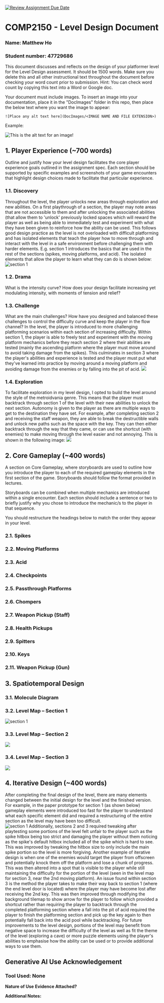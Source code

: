 [![Review Assignment Due Date](https://classroom.github.com/assets/deadline-readme-button-24ddc0f5d75046c5622901739e7c5dd533143b0c8e959d652212380cedb1ea36.svg)](https://classroom.github.com/a/YyUO0xtt)
# COMP2150  - Level Design Document
### Name: Matthew Ho
### Student number: 47729686 

This document discusses and reflects on the design of your platformer level for the Level Design assessment. It should be 1500 words. Make sure you delete this and all other instructional text throughout the document before checking your word count prior to submission. Hint: You can check word count by copying this text into a Word or Google doc.

Your document must include images. To insert an image into your documentation, place it in the "DocImages" folder in this repo, then place the below text where you want the image to appear:

```
![Place any alt text here](DocImages/<IMAGE NAME AND FILE EXTENSION>)
```

Example:

![This is the alt text for an image!](DocImages/exampleimage.png)

## 1. Player Experience (~700 words)
Outline and justify how your level design facilitates the core player experience goals outlined in the assignment spec. Each section should be supported by specific examples and screenshots of your game encounters that highlight design choices made to facilitate that particular experience.

### 1.1. Discovery
Throughout the level, the player unlocks new areas through exploration and new abilities. On a first playthrough of a section, the player may note areas that are not accessible to them and after unlocking the associated abilities (that allow them to 'unlock' previously locked spaces which will reward the player as well as being able to immediately test and experiment with what they have been given to reinforce how the ability can be used. This follows good design practice as the level is not overloaded with difficult platforming and has isolated elements that teach the player how to move through and interact with the level in a safe environment before challenging them with harder elements. E.g. section 1 introduces the basics that are used in the rest of the sections (spikes, moving platforms, and acid). The isolated elements that allow the player to learn what they can do is shown below:
![section 1](DocImages/Scan2024-04-07_172541_001.png)

### 1.2. Drama
What is the intensity curve? How does your design facilitate increasing yet modulating intensity, with moments of tension and relief? 

### 1.3. Challenge
What are the main challenges? How have you designed and balanced these challenges to control the difficulty curve and keep the player in the flow channel?
In the level, the player is introduced to more challenging platforming scenarios within each section of increasing difficulty. Within section 1, the player is able to freely test and experiment with the moving platform mechanics before they reach section 2 where their abilities are tested (mainly the ascending platform where the player must move around to avoid taking damage from the spikes). This culminates in section 3 where the player's abilities and experience is tested and the player must put what they've learned into practice by moving around a moving platform and avoiding damage from the enemies or by falling into the pit of acid.
![](DocImages//.png)

### 1.4. Exploration
To facilitate exploration in my level design, I opted to build the level around the style of the metroidvania genre. This means that the player must backtrack through section 1 of the level with their new abilities to unlock the next section. Autonomy is given to the player as there are multiple ways to get to the destination they have set. For example, after completing section 2 and receiving the staff weapon, they are able to break the destructible walls and unlock new paths such as the space with the key. They can then either backtrack through the way that they came, or can use the shortcut (with enemies) to make moving through the level easier and not annoying. This is shown in the following image:
![](DocImages/playerpathsection2.png)


## 2. Core Gameplay (~400 words)
A section on Core Gameplay, where storyboards are used to outline how you introduce the player to each of the required gameplay elements in the first section of the game. Storyboards should follow the format provided in lectures.

Storyboards can be combined when multiple mechanics are introduced within a single encounter. Each section should include a sentence or two to briefly justify why you chose to introduce the mechanic/s to the player in that sequence.

You should restructure the headings below to match the order they appear in your level.

### 2.1. Spikes

### 2.2. Moving Platforms

### 2.3. Acid

### 2.4. Checkpoints

### 2.5. Passthrough Platforms

### 2.6. Chompers

### 2.7. Weapon Pickup (Staff)

### 2.8. Health Pickups

### 2.9. Spitters

### 2.10. Keys

### 2.11. Weapon Pickup (Gun)



## 3. Spatiotemporal Design
### 3.1. Molecule Diagram

### 3.2. Level Map – Section 1
![section 1](DocImages/playerpathsection1.png)
### 3.3.	Level Map – Section 2
![](DocImages/playerpathsection2.png)
### 3.4.	Level Map – Section 3
![](DocImages/playerpathsection3.png)


## 4. Iterative Design (~400 words)
After completing the final design of the level, there are many elements changed between the initial design for the level and the finished version. For example, in the paper prototype for section 1 (as shown below) gameplay elements were introduced too fast for the player to understand what each specific element did and required a restructuring of the entire section as the level may have been too difficult.  
![section 1](DocImages/section1iterative.png)
Additionally, sections 2 and 3 required tweaking after playtesting some portions of the level felt unfair to the player such as the spike hitbox being too strict and damaging the player without them noticing as the spike's default hitbox included all of the spike which is hard to see. This was improved by tweaking the hitbox size to only include the main spike portion so the level is more forgiving. Another example of iterative design is when one of the enemies would target the player from offscreen and potentially knock them off the platform and lose a chunk of progress. This was then altered into a spot that is visible to the player while still maintaining the difficulty for the portion of the level (seen in the level map for section 3, near the 2nd moving platform). An issue found within section 3 is the method the player takes to make their way back to section 1 (where the end level door is located) where the player may have become lost after receiving the 2nd key. This was then improved through modifying the background tilemap to show arrow for the player to follow which provided a shortcut rather than requiring the player to backtrack through the completed platforming section where a fall into the pit of acid required the player to finish the platforming section and pick up the key again to then potentially fall back into the acid pool while backtracking.
For future improvements to the level design, portions of the level may benefit from negative space to increase the difficulty of the level as well as fit the theme of the level (exploring a cave) or more puzzle elements using the player's abilities to emphasise how the ability can be used or to provide additional ways to use them.


## Generative AI Use Acknowledgement

### Tool Used: None
**Nature of Use** 
**Evidence Attached?** 

**Additional Notes:**

